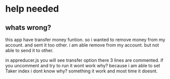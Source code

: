 # help needed

## whats wrong?
this app have transfer money funtion. 
so i wanted to remove money from my account. 
and sent it too other.
i am able remove from my account. 
but not able to send it to other.

in appreducer.js you will see transfer option there 3 lines are commented.
if you uncomment and try to run it wont work why?
because i am able to set Taker index i dont know why?
something it work and most time it doesnt.
